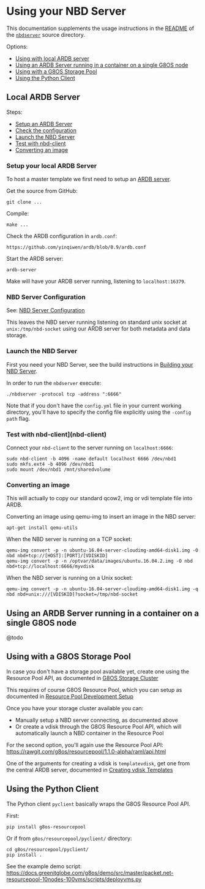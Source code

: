 # Using your NBD Server

This documentation supplements the usage instructions in the [README](/nbdserver/readme.md) of the [`nbdserver`](/nbdserver) source directory.

Options:
- [Using with local ARDB server](#local-ardb)
- [Using an ARDB Server running in a container on a single G8OS node](#ardb-container)
- [Using with a G8OS Storage Pool](#storage-pool)
- [Using the Python Client](#python-client)

<a id="local-ardb"></a>
## Local ARDB Server

Steps:
- [Setup an ARDB Server](#ardb-setup)
- [Check the configuration](#nbd-config)
- [Launch the NBD Server](#launch-nbd)
- [Test with nbd-client](nbd-client)
- [Converting an image](#convert-image)

<a id="ardb-setup"></a>
### Setup your local ARDB Server

To host a master template we first need to setup an [ARDB server](https://github.com/yinqiwen/ardb).

Get the source from GitHub:
```
git clone ...
```

Compile:
```
make ...
```

Check the ARDB configuration in `ardb.conf`:
```
https://github.com/yinqiwen/ardb/blob/0.9/ardb.conf
```

Start the ARDB server:
```
ardb-server
```

Make will have your ARDB server running, listening to `localhost:16379`.

<a id="nbd-config"></a>
### NBD Server Configuration

See: [NBD Server Configuration](config.md)

This leaves the NBD server running listening on standard unix socket at `unix:/tmp/nbd-socket` using our ARDB server for both metadata and data storage.

<a id="launch-nbd"></a>
### Launch the NBD Server

First you need your NBD Server, see the build instructions in [Building your NBD Server](building.md).

In order to run the `nbdserver` execute:
```
./nbdserver -protocol tcp -address ":6666"
```

Note that if you don't have the `config.yml` file in your current working directory,
you'll have to specify the config file explicitly using the `-config path` flag.

<a id="nbd-client"></a>
### Test with nbd-client](nbd-client)

Connect your `nbd-client` to the server running on `localhost:6666`:

```
sudo nbd-client -b 4096 -name default localhost 6666 /dev/nbd1
sudo mkfs.ext4 -b 4096 /dev/nbd1
sudo mount /dev/nbd1 /mnt/sharedvolume
```

<a id="convert-image"></a>
### Converting an image

This will actually to copy our standard qcow2, img or vdi template file into ARDB.

Converting an image using qemu-img to insert an image in the NBD server:

```
apt-get install qemu-utils
```

When the NBD server is running on a TCP socket:
```
qemu-img convert -p -n ubuntu-16.04-server-cloudimg-amd64-disk1.img -O nbd nbd+tcp://[HOST]:[PORT]/[VDISKID]
qemu-img convert -p -n /optvar/data/images/ubuntu.16.04.2.img -O nbd nbd+tcp://localhost:6666/myvdisk
```

When the NBD server is running on a Unix socket:
```
qemu-img convert -p -n ubuntu-16.04-server-cloudimg-amd64-disk1.img -q nbd nbd+unix:///[VDISKID]?socket=/tmp/nbd-socket
```

<a id="ardb-container"></a>
## Using an ARDB Server running in a container on a single G8OS node

@todo


<a id="storage-pool"></a>
## Using with a G8OS Storage Pool

In case you don't have a storage pool available yet, create one using the Resource Pool API, as documented in [G8OS Storage Cluster](https://github.com/g8os/resourcepool/blob/master/docs/storagecluster/storagecluster.md)

This requires of course G8OS Resource Pool, which you can setup as documented in [Resource Pool Development Setup](https://github.com/g8os/resourcepool/blob/master/docs/setup/dev.md)

Once you have your storage cluster available you can:
- Manually setup a NBD server connecting, as documented above
- Or create a vdisk through the G8OS Resource Pool API, which will automatically launch a NBD container in the Resource Pool

For the second option, you'll again use the Resource Pool API: https://rawgit.com/g8os/resourcepool/1.1.0-alpha/raml/api.html

One of the arguments for creating a vdisk is `templatevdisk`, get one from the central ARDB server, documented in [Creating vdisk Templates](vdisktemplate.md)

<a id="python-client"></a>
## Using the Python Client

The Python client `pyclient` basically wraps the G8OS Resource Pool API.

First:
```
pip install g8os-resourcepool
```

Or if from `g8os/resourcepool/pyclient/` directory:
```
cd g8os/resourcepool/pyclient/
pip install .
```

See the example demo script: https://docs.greenitglobe.com/g8os/demo/src/master/packet.net-resourcepool-10nodes-100vms/scripts/deployvms.py
